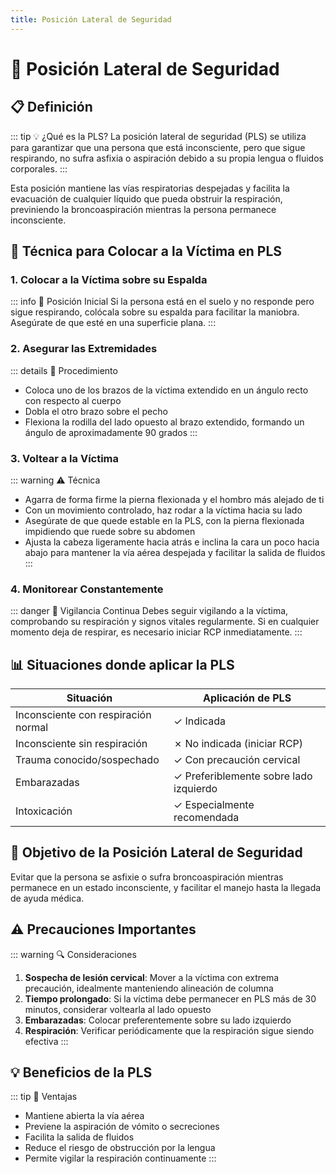 ```yaml
---
title: Posición Lateral de Seguridad
---
```


# 🧎 Posición Lateral de Seguridad

## 📋 Definición

::: tip 💡 ¿Qué es la PLS?
La posición lateral de seguridad (PLS) se utiliza para garantizar que una persona que está inconsciente, pero que sigue respirando, no sufra asfixia o aspiración debido a su propia lengua o fluidos corporales.
:::

Esta posición mantiene las vías respiratorias despejadas y facilita la evacuación de cualquier líquido que pueda obstruir la respiración, previniendo la broncoaspiración mientras la persona permanece inconsciente.

## 🔄 Técnica para Colocar a la Víctima en PLS

### 1. Colocar a la Víctima sobre su Espalda
::: info 📌 Posición Inicial
Si la persona está en el suelo y no responde pero sigue respirando, colócala sobre su espalda para facilitar la maniobra. Asegúrate de que esté en una superficie plana.
:::

### 2. Asegurar las Extremidades
::: details 👐 Procedimiento
- Coloca uno de los brazos de la víctima extendido en un ángulo recto con respecto al cuerpo
- Dobla el otro brazo sobre el pecho
- Flexiona la rodilla del lado opuesto al brazo extendido, formando un ángulo de aproximadamente 90 grados
:::

### 3. Voltear a la Víctima
::: warning ⚠️ Técnica
- Agarra de forma firme la pierna flexionada y el hombro más alejado de ti
- Con un movimiento controlado, haz rodar a la víctima hacia su lado
- Asegúrate de que quede estable en la PLS, con la pierna flexionada impidiendo que ruede sobre su abdomen
- Ajusta la cabeza ligeramente hacia atrás e inclina la cara un poco hacia abajo para mantener la vía aérea despejada y facilitar la salida de fluidos
:::

### 4. Monitorear Constantemente
::: danger 🚨 Vigilancia Continua
Debes seguir vigilando a la víctima, comprobando su respiración y signos vitales regularmente. Si en cualquier momento deja de respirar, es necesario iniciar RCP inmediatamente.
:::

## 📊 Situaciones donde aplicar la PLS

| Situación | Aplicación de PLS |
|-----------|-------------------|
| Inconsciente con respiración normal | ✓ Indicada |
| Inconsciente sin respiración | ✗ No indicada (iniciar RCP) |
| Trauma conocido/sospechado | ✓ Con precaución cervical |
| Embarazadas | ✓ Preferiblemente sobre lado izquierdo |
| Intoxicación | ✓ Especialmente recomendada |

## 🎯 Objetivo de la Posición Lateral de Seguridad

Evitar que la persona se asfixie o sufra broncoaspiración mientras permanece en un estado inconsciente, y facilitar el manejo hasta la llegada de ayuda médica.

## ⚠️ Precauciones Importantes

::: warning 🔍 Consideraciones
1. **Sospecha de lesión cervical**: Mover a la víctima con extrema precaución, idealmente manteniendo alineación de columna
2. **Tiempo prolongado**: Si la víctima debe permanecer en PLS más de 30 minutos, considerar voltearla al lado opuesto
3. **Embarazadas**: Colocar preferentemente sobre su lado izquierdo
4. **Respiración**: Verificar periódicamente que la respiración sigue siendo efectiva
:::

## 💡 Beneficios de la PLS

::: tip 📝 Ventajas
- Mantiene abierta la vía aérea
- Previene la aspiración de vómito o secreciones
- Facilita la salida de fluidos
- Reduce el riesgo de obstrucción por la lengua
- Permite vigilar la respiración continuamente
::: 